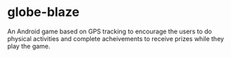 # globe-blaze

An Android game based on GPS tracking to encourage the users to do physical activities and complete acheivements to receive prizes while they play the game.
